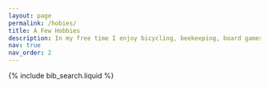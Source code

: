 ```yaml
---
layout: page
permalink: /hobies/
title: A Few Hobbies
description: In my free time I enjoy bicycling, beekeeping, board games, stargazing, Super Smash Brothers, cooking, and ballroom dance. But I couldn't find pictures for those so here's some other stuff.
nav: true
nav_order: 2
---
```


<!-- _pages/publications.md -->


{% include bib_search.liquid %}
<div class="publications">


</div>



